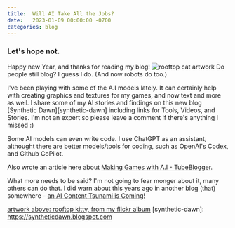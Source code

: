 ```yaml
---
title:  Will AI Take All the Jobs?
date:   2023-01-09 00:00:00 -0700
categories: blog 
---
```

### Let's hope not.
Happy new Year, and thanks for reading my blog!
![rooftop cat artwork](https://live.staticflickr.com/65535/52380387701_01b8cd1838_o.jpg)
Do people still blog? I guess I do. (And now robots do too.)

I've been playing with some of the A.I models lately. It can certainly help with creating graphics and textures for my games, and now text and more as well.
I share some of my AI stories and findings on this new blog [Synthetic Dawn][synthetic-dawn]
including links for Tools, Videos, and Stories.
I'm not an expert so please leave a comment if there's anything I missed :)

Some AI models can even write code. I use ChatGPT as an assistant, 
althought there are better models/tools for coding, such as OpenAI's Codex, and Github CoPilot. 

Also wrote an article here about [Making Games with A.I - TubeBlogger](https://tubeblogger.blogspot.com/2022/12/can-ai-make-video-games.html).

What more needs to be said? I'm not going to fear monger about it, many others can do that. I did warn about this years
ago in another blog (that) somewhere - [an AI Content Tsunami is Coming!](https://nickoblogs.blogspot.com/2019/09/an-ai-content-tsunami-is-coming.html)

[artwork above: rooftop kitty, from my flickr album](https://www.flickr.com/photos/62732518@N04/albums)
[synthetic-dawn]: https://syntheticdawn.blogspot.com
